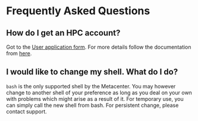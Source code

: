 # Frequently Asked Questions

## How do I get an HPC account?

Got to the [User application form](https://www.metacenter.no/user/application).
For more details follow the documentation from
[here](https://www.sigma2.no/how-apply-user-account).


## I would like to change my shell. What do I do?

```bash``` is the only supported shell by the Metacenter. You may however change to another shell of your preference as long as you deal on your own with problems which might arise as a result of it.
For temporary use, you can simply call the new shell from bash. For persistent change, please contact support.
